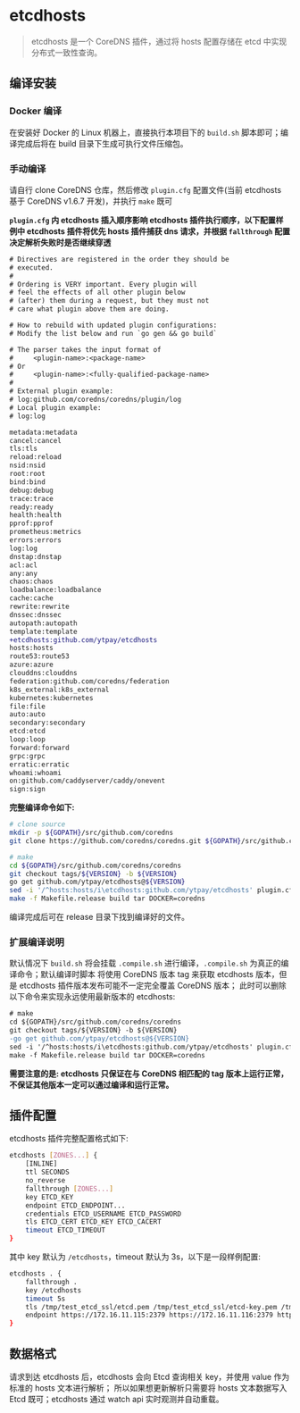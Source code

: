 # etcdhosts

> etcdhosts 是一个 CoreDNS 插件，通过将 hosts 配置存储在 etcd 中实现分布式一致性查询。

## 编译安装

### Docker 编译

在安装好 Docker 的 Linux 机器上，直接执行本项目下的 `build.sh` 脚本即可；编译完成后将在 build 目录下生成可执行文件压缩包。

### 手动编译

请自行 clone CoreDNS 仓库，然后修改 `plugin.cfg` 配置文件(当前 etcdhosts 基于 CoreDNS v1.6.7 开发)，并执行 `make` 既可

**`plugin.cfg` 内 etcdhosts 插入顺序影响 etcdhosts 插件执行顺序，以下配置样例中 etcdhosts 插件将优先 hosts 插件捕获 dns 请求，并根据 `fallthrough` 配置决定解析失败时是否继续穿透**

```diff
# Directives are registered in the order they should be
# executed.
#
# Ordering is VERY important. Every plugin will
# feel the effects of all other plugin below
# (after) them during a request, but they must not
# care what plugin above them are doing.

# How to rebuild with updated plugin configurations:
# Modify the list below and run `go gen && go build`

# The parser takes the input format of
#     <plugin-name>:<package-name>
# Or
#     <plugin-name>:<fully-qualified-package-name>
#
# External plugin example:
# log:github.com/coredns/coredns/plugin/log
# Local plugin example:
# log:log

metadata:metadata
cancel:cancel
tls:tls
reload:reload
nsid:nsid
root:root
bind:bind
debug:debug
trace:trace
ready:ready
health:health
pprof:pprof
prometheus:metrics
errors:errors
log:log
dnstap:dnstap
acl:acl
any:any
chaos:chaos
loadbalance:loadbalance
cache:cache
rewrite:rewrite
dnssec:dnssec
autopath:autopath
template:template
+etcdhosts:github.com/ytpay/etcdhosts
hosts:hosts
route53:route53
azure:azure
clouddns:clouddns
federation:github.com/coredns/federation
k8s_external:k8s_external
kubernetes:kubernetes
file:file
auto:auto
secondary:secondary
etcd:etcd
loop:loop
forward:forward
grpc:grpc
erratic:erratic
whoami:whoami
on:github.com/caddyserver/caddy/onevent
sign:sign
```

**完整编译命令如下:**

```sh
# clone source
mkdir -p ${GOPATH}/src/github.com/coredns
git clone https://github.com/coredns/coredns.git ${GOPATH}/src/github.com/coredns/coredns

# make
cd ${GOPATH}/src/github.com/coredns/coredns
git checkout tags/${VERSION} -b ${VERSION}
go get github.com/ytpay/etcdhosts@${VERSION}
sed -i '/^hosts:hosts/i\etcdhosts:github.com/ytpay/etcdhosts' plugin.cfg
make -f Makefile.release build tar DOCKER=coredns
```

编译完成后可在 release 目录下找到编译好的文件。

### 扩展编译说明

默认情况下 `build.sh` 将会挂载 `.compile.sh` 进行编译，`.compile.sh` 为真正的编译命令；默认编译时脚本
将使用 CoreDNS 版本 tag 来获取 etcdhosts 版本，但是 etcdhosts 插件版本发布可能不一定完全覆盖 CoreDNS 版本；
此时可以删除以下命令来实现永远使用最新版本的 etcdhosts:

```diff
# make
cd ${GOPATH}/src/github.com/coredns/coredns
git checkout tags/${VERSION} -b ${VERSION}
-go get github.com/ytpay/etcdhosts@${VERSION}
sed -i '/^hosts:hosts/i\etcdhosts:github.com/ytpay/etcdhosts' plugin.cfg
make -f Makefile.release build tar DOCKER=coredns
```

**需要注意的是: etcdhosts 只保证在与 CoreDNS 相匹配的 tag 版本上运行正常，不保证其他版本一定可以通过编译和运行正常。**

## 插件配置

etcdhosts 插件完整配置格式如下:

```sh
etcdhosts [ZONES...] {
    [INLINE]
    ttl SECONDS
    no_reverse
    fallthrough [ZONES...]
    key ETCD_KEY
    endpoint ETCD_ENDPOINT...
    credentials ETCD_USERNAME ETCD_PASSWORD
    tls ETCD_CERT ETCD_KEY ETCD_CACERT
    timeout ETCD_TIMEOUT
}
```

其中 key 默认为 `/etcdhosts`，timeout 默认为 3s，以下是一段样例配置:

```sh
etcdhosts . {
    fallthrough .
    key /etcdhosts
    timeout 5s
    tls /tmp/test_etcd_ssl/etcd.pem /tmp/test_etcd_ssl/etcd-key.pem /tmp/test_etcd_ssl/etcd-root-ca.pem
    endpoint https://172.16.11.115:2379 https://172.16.11.116:2379 https://172.16.11.117:2379
}
```

## 数据格式

请求到达 etcdhosts 后，etcdhosts 会向 Etcd 查询相关 key，并使用 value 作为标准的 hosts 文本进行解析；
所以如果想更新解析只需要将 hosts 文本数据写入 Etcd 既可；etcdhosts 通过 watch api 实时观测并自动重载。
